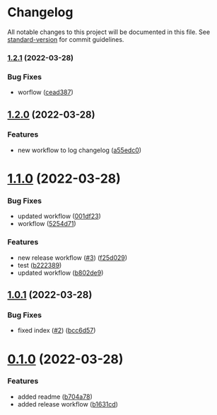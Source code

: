 # Changelog

All notable changes to this project will be documented in this file. See [standard-version](https://github.com/conventional-changelog/standard-version) for commit guidelines.

### [1.2.1](https://github.com/subhanmahmood/autorelease-test/compare/v1.2.0...v1.2.1) (2022-03-28)


### Bug Fixes

* worflow ([cead387](https://github.com/subhanmahmood/autorelease-test/commit/cead3874d9f090a437ffdf677eb3f8fb3a3bd09a))

## [1.2.0](https://github.com/subhanmahmood/autorelease-test/compare/v1.1.0...v1.2.0) (2022-03-28)


### Features

* new workflow to log changelog ([a55edc0](https://github.com/subhanmahmood/autorelease-test/commit/a55edc05e24d664c322e70c4b3e6b790fa21fd14))

# [1.1.0](https://github.com/subhanmahmood/autorelease-test/compare/v1.0.1...v1.1.0) (2022-03-28)


### Bug Fixes

* updated workflow ([001df23](https://github.com/subhanmahmood/autorelease-test/commit/001df23c28d4cb99ad8abaf6fe2274dce0b27eee))
* workflow ([5254d71](https://github.com/subhanmahmood/autorelease-test/commit/5254d71889950af1ad19827069658db8cad46404))


### Features

* new release workflow ([#3](https://github.com/subhanmahmood/autorelease-test/issues/3)) ([f25d029](https://github.com/subhanmahmood/autorelease-test/commit/f25d0297ef434a7d2ce1ce30ba5c68b25428ca14))
* test ([b222389](https://github.com/subhanmahmood/autorelease-test/commit/b22238969ed1261a50773a7543e853f00d2f27e0))
* updated workflow ([b802de9](https://github.com/subhanmahmood/autorelease-test/commit/b802de9bc15b28da4aa2a74f2f4090cef8b8bba5))



## [1.0.1](https://github.com/subhanmahmood/autorelease-test/compare/v0.1.0...v1.0.1) (2022-03-28)


### Bug Fixes

* fixed index ([#2](https://github.com/subhanmahmood/autorelease-test/issues/2)) ([bcc6d57](https://github.com/subhanmahmood/autorelease-test/commit/bcc6d578223d069d9779d150377bb53b454d2aa1))



# [0.1.0](https://github.com/subhanmahmood/autorelease-test/compare/b704a78b9427fbf1f7e434b208a3e290ab010620...v0.1.0) (2022-03-28)


### Features

* added readme ([b704a78](https://github.com/subhanmahmood/autorelease-test/commit/b704a78b9427fbf1f7e434b208a3e290ab010620))
* added release workflow ([b1631cd](https://github.com/subhanmahmood/autorelease-test/commit/b1631cd90dfcc88e67ca5e0a296e92f47f7b2e08))
